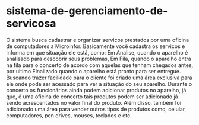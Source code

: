 # sistema-de-gerenciamento-de-servicosa

O sistema busca cadastrar e organizar serviços prestados por uma oficina de computadores a Microinfor.
Basicamente você cadastra os serviços e informa em que situação ele está, como: Em Analise, quando o aparelho é analisado para descobrir seus problemas, Em Fila, quando o aparelho entra na fila para o concerto de acordo com aquelas que tenham chegados antes, por ultimo Finalizado quando o aparelho está pronto para ser entregue. 
Buscando trazer facilidade para o cliente foi criado uma área exclusiva para ele onde pode ser acessado para ver a situação do seu aparelho. Durante o concerto os funcionários ainda podem adicionar produtos no aparelho, já que, é uma oficina de concerto
tais produtos podem ser adicionado já sendo acrescentados no valor final do produto. Além disso, 
também foi adicionado uma área para vender outros tipos de produtos como, celular, computadores, pen drives, mouses, teclados e etc. 

